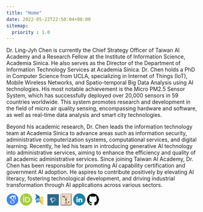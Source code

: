 ```yaml
---
title: "Home"
date: 2022-05-22T22:50:04+08:00
sitemap:
  priority : 1.0
---
```


Dr. Ling-Jyh Chen is currently the Chief Strategy Officer of Taiwan AI Academy and a Research Fellow at the Institute of Information Science, Academia Sinica. He also serves as the Director of the Department of Information Technology Services at Academia Sinica. Dr. Chen holds a PhD in Computer Science from UCLA, specializing in Internet of Things (IoT), Mobile Wireless Networks, and Spatio-temporal Big Data Analysis using AI technologies. His most notable achievement is the Micro PM2.5 Sensor System, which has successfully deployed over 20,000 sensors in 59 countries worldwide. This system promotes research and development in the field of micro air quality sensing, encompassing hardware and software, as well as real-time data analysis and smart city technologies. 

Beyond his academic research, Dr. Chen leads the information technology team at Academia Sinica to advance areas such as information security, administrative computerization systems, computational services, and digital learning. Recently, he led his team in introducing generative AI technology into administrative services, aiming to enhance the efficiency and quality of all academic administrative services. Since joining Taiwan AI Academy, Dr. Chen has been responsible for promoting AI capability certification and government AI adoption. He aspires to contribute positively by elevating AI literacy, fostering technological development, and driving industrial transformation through AI applications across various sectors. 

<p>

[![](/image/Google_Scholar_logo.png "Google Scholar")](https://scholar.google.com/citations?user=kGAkolIAAAAJ) 
[![](/image/ORCID_iD.png "ORCID")](https://orcid.org/0000-0001-5667-7764) 
[![](/image/DBLP.png "DBLP")](https://dblp.uni-trier.de/pid/34/6553.html) 
[![](/image/semantic_scholar.png "Semantic Scholar")](https://www.semanticscholar.org/author/2028621418) 
[![](/image/mgp.png "Mathematics Genealogy Project")](https://www.genealogy.math.ndsu.nodak.edu/id.php?id=105122) 
[![](/image/Linkedin.png "LinkedIn")](https://www.linkedin.com/in/cclljj/) 
[![](/image/github_logo.png "Github")](https://github.com/cclljj) 
